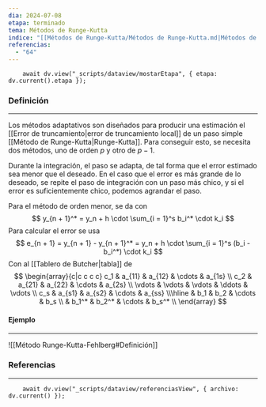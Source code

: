 ```yaml
---
dia: 2024-07-08
etapa: terminado
tema: Métodos de Runge-Kutta
indice: "[[Métodos de Runge-Kutta/Métodos de Runge-Kutta.md|Métodos de Runge-Kutta]]"
referencias:
  - "64"
---
```

```dataviewjs
	await dv.view("_scripts/dataview/mostarEtapa", { etapa: dv.current().etapa });
```
### Definición
---
Los métodos adaptativos son diseñados para producir una estimación el [[Error de truncamiento|error de truncamiento local]] de un paso simple [[Método de Runge-Kutta|Runge-Kutta]]. Para conseguir esto, se necesita dos métodos, uno de orden $p$ y otro de $p - 1$.

Durante la integración, el paso se adapta, de tal forma que el error estimado sea menor que el deseado. En el caso que el error es más grande de lo deseado, se repite el paso de integración con un paso más chico, y si el error es suficientemente chico, podemos agrandar el paso.

Para el método de orden menor, se da con  $$ y_{n + 1}^* = y_n + h \cdot \sum_{i = 1}^s b_i^* \cdot k_i $$
Para calcular el error se usa $$ e_{n + 1} = y_{n + 1} - y_{n + 1}^* = y_n + h \cdot \sum_{i = 1}^s (b_i - b_i^*) \cdot k_i $$
Con al [[Tablero de Butcher|tabla]] de $$ \begin{array}{c|c c c c}
c_1    & a_{11} & a_{12} & \cdots & a_{1s} \\
c_2    & a_{21} & a_{22} & \cdots & a_{2s} \\
\vdots & \vdots & \vdots & \ddots & \vdots \\
c_s    & a_{s1} & a_{s2} & \cdots & a_{ss} \\\hline
       & b_1    & b_2    & \cdots & b_s    \\
       & b_1^*  & b_2^*  & \cdots & b_s^*  \\
\end{array} $$
#### Ejemplo
---
![[Método Runge-Kutta-Fehlberg#Definición]]


### Referencias
---
```dataviewjs
	await dv.view("_scripts/dataview/referenciasView", { archivo: dv.current() });
```